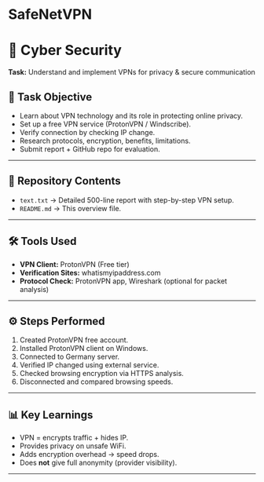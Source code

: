 # SafeNetVPN

# 🚀 Cyber Security
**Task:** Understand and implement VPNs for privacy & secure communication  

## 📌 Task Objective
- Learn about VPN technology and its role in protecting online privacy.
- Set up a free VPN service (ProtonVPN / Windscribe).
- Verify connection by checking IP change.
- Research protocols, encryption, benefits, limitations.
- Submit report + GitHub repo for evaluation.

---

## 📂 Repository Contents
- `text.txt` → Detailed 500-line report with step-by-step VPN setup.
- `README.md` → This overview file.

---

## 🛠 Tools Used
- **VPN Client:** ProtonVPN (Free tier)  
- **Verification Sites:** whatismyipaddress.com  
- **Protocol Check:** ProtonVPN app, Wireshark (optional for packet analysis)

---

## ⚙️ Steps Performed
1. Created ProtonVPN free account.  
2. Installed ProtonVPN client on Windows.  
3. Connected to Germany server.  
4. Verified IP changed using external service.  
5. Checked browsing encryption via HTTPS analysis.  
6. Disconnected and compared browsing speeds.  

---

## 📊 Key Learnings
- VPN = encrypts traffic + hides IP.  
- Provides privacy on unsafe WiFi.  
- Adds encryption overhead → speed drops.  
- Does **not** give full anonymity (provider visibility).  

---
